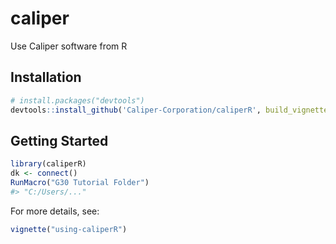 # caliper
Use Caliper software from R

## Installation

```r
# install.packages("devtools")
devtools::install_github('Caliper-Corporation/caliperR', build_vignettes = TRUE)
```

## Getting Started

```r
library(caliperR)
dk <- connect()
RunMacro("G30 Tutorial Folder")
#> "C:/Users/..."
```

For more details, see:

```r
vignette("using-caliperR")
```
